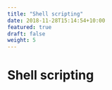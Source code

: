 ```yaml
---
title: "Shell scripting"
date: 2018-11-28T15:14:54+10:00
featured: true
draft: false
weight: 5
---
```


# Shell scripting